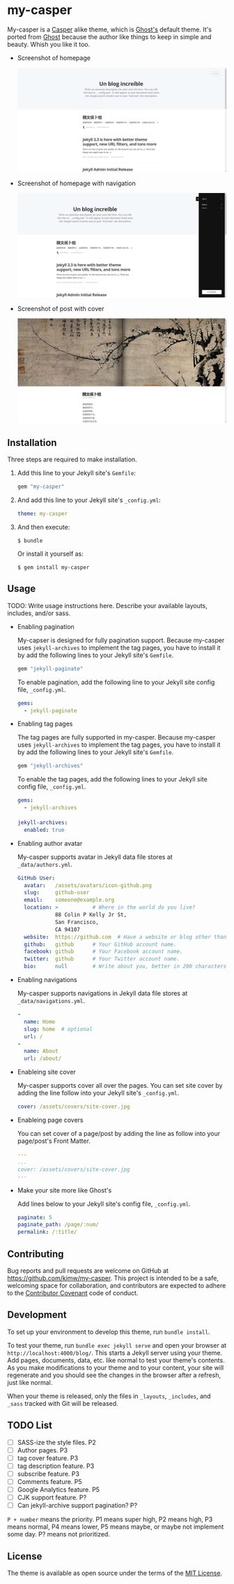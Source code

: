 my-casper
========

My-casper is a [Casper][] alike theme, which is [Ghost's][ghost] default
theme. It's ported from [Ghost][] because the author like things to keep in
simple and beauty. Whish you like it too.

[casper]: https://github.com/TryGhost/Casper "Theme Casper at GitHub"
[ghost]:  https://ghost.org "Ghost homepage"

* Screenshot of homepage

  ![screenshot](screenshot.png)

* Screenshot of homepage with navigation

  ![screenshot navigation](screenshot-nav.png)

* Screenshot of post with cover

  ![screenshot cover](screenshot-cover.jpg)


Installation
------------

Three steps are required to make installation.

1. Add this line to your Jekyll site's `Gemfile`:

   ```ruby
   gem "my-casper"
   ```

2. And add this line to your Jekyll site's `_config.yml`:

   ```yaml
   theme: my-casper
   ```

3. And then execute:

   ```
   $ bundle
   ```

   Or install it yourself as:

   ```
   $ gem install my-casper
   ```


Usage
-----

TODO: Write usage instructions here. Describe your available layouts,
includes, and/or sass.

* Enabling pagination

  My-capser is designed for fully pagination support. Because my-casper uses
  `jekyll-archives` to implement the tag pages, you have to install it by add
  the following lines to your Jekyll site's `Gemfile`.

  ```ruby
  gem "jekyll-paginate"
  ```

  To enable pagination, add the following line to your Jekyll site config
  file, `_config.yml`.

  ```yaml
  gems:
    - jekyll-paginate
  ```

* Enabling tag pages

  The tag pages are fully supported in my-casper. Because my-casper uses
  `jekyll-archives` to implement the tag pages, you have to install it by add
  the following lines to your Jekyll site's `Gemfile`.

  ```ruby
  gem "jekyll-archives"
  ```

  To enable the tag pages, add the following lines to your Jekyll site config
  file, `_config.yml`.

  ```yaml
  gems:
    - jekyll-archives

  jekyll-archives:
    enabled: true
  ```

* Enabling author avatar

  My-casper supports avatar in Jekyll data file stores at `_data/authors.yml`.

  ```yaml
  GitHub User:
    avatar:   /assets/avatars/icon-github.png
    slug:     github-user
    email:    someone@example.org
    location: >           # Where in the world do you live?
              88 Colin P Kelly Jr St,
              San Francisco,
              CA 94107
    website:  https://github.com  # Have a website or blog other than this one?
    github:   github      # Your GitHub account name.
    facebook: github      # Your Facebook account name.
    twitter:  github      # Your Twitter account name.
    bio:      null        # Write about you, better in 200 characters or less.
  ```

* Enabling navigations

  My-casper supports navigations in Jekyll data file stores at
  `_data/navigations.yml`.

  ```yaml
  -
    name: Home
    slug: home  # optional
    url: /
  -
    name: About
    url: /about/
  ```

* Enableing site cover

  My-casper supports cover all over the pages. You can set site cover by
  adding the line follow into your Jekyll site's `_config.yml`.

  ```yaml
  cover: /assets/covers/site-cover.jpg
  ```

* Enableing page covers

  You can set cover of a page/post by adding the line as follow into your
  page/post's Front Matter.

  ```yaml
  ---
  ...
  cover: /assets/covers/site-cover.jpg
  ---
  ```

* Make your site more like Ghost's

  Add lines below to your Jekyll site's config file, `_config.yml`.

  ```yaml
  paginate: 5
  paginate_path: /page/:num/
  permalink: /:title/
  ```

<!--
* Customization

  To override the default structure and style of my-casper, simply create the
  concerned directory at the root of your site, copy the file you wish to
  customize to that directory, and then edit the file. e.g., to override the
  `_includes/head.html` file to specify a custom style path, create an
  `_includes` directory, copy `_includes/head.html` from my-casper gem folder
  to `<yoursite>/_includes` and start editing that file.

  TODO: ...
-->


Contributing
------------

Bug reports and pull requests are welcome on GitHub at
https://github.com/kimw/my-casper. This project is intended to be a safe,
welcoming space for collaboration, and contributors are expected to adhere to
the [Contributor Covenant][] code of conduct.

[Contributor Covenant]: http://contributor-covenant.org

Development
-----------

To set up your environment to develop this theme, run `bundle install`.

To test your theme, run `bundle exec jekyll serve` and open your browser at
`http://localhost:4000/blog/`. This starts a Jekyll server using your theme.
Add pages, documents, data, etc. like normal to test your theme's contents.
As you make modifications to your theme and to your content, your site will
regenerate and you should see the changes in the browser after a refresh,
just like normal.

When your theme is released, only the files in `_layouts`, `_includes`, and
`_sass` tracked with Git will be released.


TODO List
---------

 - [ ] SASS-ize the style files. P2
 - [ ] Author pages. P3
 - [ ] tag cover feature. P3
 - [ ] tag description feature. P3
 - [ ] subscribe feature. P3
 - [ ] Comments feature. P5
 - [ ] Google Analytics feature. P5
 - [ ] CJK support feature. P?
 - [ ] Can jekyll-archive support pagination? P?

`P + number` means the priority. P1 means super high, P2 means high, P3 means
normal, P4 means lower, P5 means maybe, or maybe not implement some day.
P? means not prioritized.


License
-------

The theme is available as open source under the terms of the [MIT License][].


[mit license]: http://opensource.org/licenses/MIT
